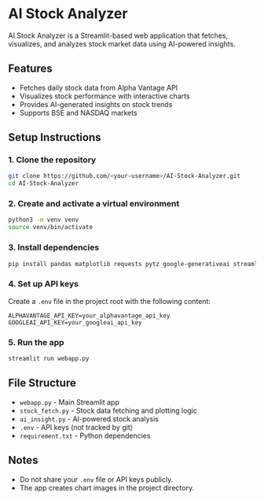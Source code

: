 # AI Stock Analyzer

AI Stock Analyzer is a Streamlit-based web application that fetches, visualizes, and analyzes stock market data using AI-powered insights.

## Features
- Fetches daily stock data from Alpha Vantage API
- Visualizes stock performance with interactive charts
- Provides AI-generated insights on stock trends
- Supports BSE and NASDAQ markets

## Setup Instructions

### 1. Clone the repository
```bash
git clone https://github.com/<your-username>/AI-Stock-Analyzer.git
cd AI-Stock-Analyzer
```

### 2. Create and activate a virtual environment
```bash
python3 -m venv venv
source venv/bin/activate
```

### 3. Install dependencies
```bash
pip install pandas matplotlib requests pytz google-generativeai streamlit dotenv
```

### 4. Set up API keys
Create a `.env` file in the project root with the following content:
```
ALPHAVANTAGE_API_KEY=your_alphavantage_api_key
GOOGLEAI_API_KEY=your_googleai_api_key
```

### 5. Run the app
```bash
streamlit run webapp.py
```

## File Structure
- `webapp.py` - Main Streamlit app
- `stock_fetch.py` - Stock data fetching and plotting logic
- `ai_insight.py` - AI-powered stock analysis
- `.env` - API keys (not tracked by git)
- `requirement.txt` - Python dependencies

## Notes
- Do not share your `.env` file or API keys publicly.
- The app creates chart images in the project directory.

